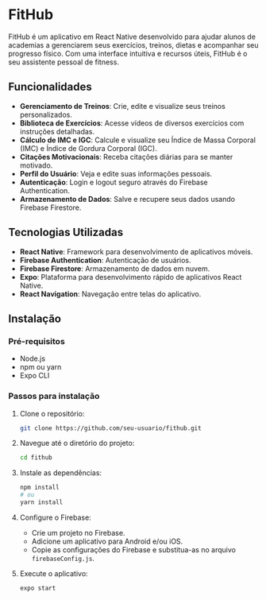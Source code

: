 # FitHub

FitHub é um aplicativo em React Native desenvolvido para ajudar alunos de academias a gerenciarem seus exercícios, treinos, dietas e acompanhar seu progresso físico. Com uma interface intuitiva e recursos úteis, FitHub é o seu assistente pessoal de fitness.

## Funcionalidades

- **Gerenciamento de Treinos**: Crie, edite e visualize seus treinos personalizados.
- **Biblioteca de Exercícios**: Acesse vídeos de diversos exercícios com instruções detalhadas.
- **Cálculo de IMC e IGC**: Calcule e visualize seu Índice de Massa Corporal (IMC) e Índice de Gordura Corporal (IGC).
- **Citações Motivacionais**: Receba citações diárias para se manter motivado.
- **Perfil do Usuário**: Veja e edite suas informações pessoais.
- **Autenticação**: Login e logout seguro através do Firebase Authentication.
- **Armazenamento de Dados**: Salve e recupere seus dados usando Firebase Firestore.

## Tecnologias Utilizadas

- **React Native**: Framework para desenvolvimento de aplicativos móveis.
- **Firebase Authentication**: Autenticação de usuários.
- **Firebase Firestore**: Armazenamento de dados em nuvem.
- **Expo**: Plataforma para desenvolvimento rápido de aplicativos React Native.
- **React Navigation**: Navegação entre telas do aplicativo.

## Instalação

### Pré-requisitos

- Node.js
- npm ou yarn
- Expo CLI

### Passos para instalação

1. Clone o repositório:

    ```sh
    git clone https://github.com/seu-usuario/fithub.git
    ```

2. Navegue até o diretório do projeto:

    ```sh
    cd fithub
    ```

3. Instale as dependências:

    ```sh
    npm install
    # ou
    yarn install
    ```

4. Configure o Firebase:

   - Crie um projeto no Firebase.
   - Adicione um aplicativo para Android e/ou iOS.
   - Copie as configurações do Firebase e substitua-as no arquivo `firebaseConfig.js`.

5. Execute o aplicativo:

    ```sh
    expo start
    ```

